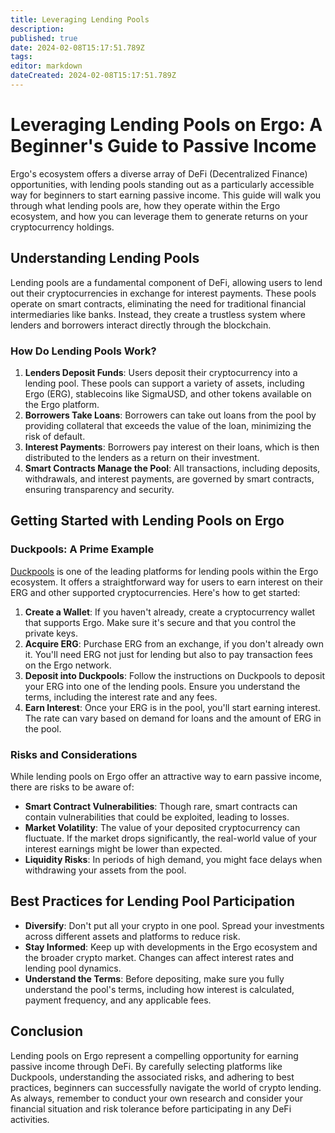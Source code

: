 ```yaml
---
title: Leveraging Lending Pools
description: 
published: true
date: 2024-02-08T15:17:51.789Z
tags: 
editor: markdown
dateCreated: 2024-02-08T15:17:51.789Z
---
```


# Leveraging Lending Pools on Ergo: A Beginner's Guide to Passive Income

Ergo's ecosystem offers a diverse array of DeFi (Decentralized Finance) opportunities, with lending pools standing out as a particularly accessible way for beginners to start earning passive income. This guide will walk you through what lending pools are, how they operate within the Ergo ecosystem, and how you can leverage them to generate returns on your cryptocurrency holdings.

## Understanding Lending Pools

Lending pools are a fundamental component of DeFi, allowing users to lend out their cryptocurrencies in exchange for interest payments. These pools operate on smart contracts, eliminating the need for traditional financial intermediaries like banks. Instead, they create a trustless system where lenders and borrowers interact directly through the blockchain.

### How Do Lending Pools Work?

1. **Lenders Deposit Funds**: Users deposit their cryptocurrency into a lending pool. These pools can support a variety of assets, including Ergo (ERG), stablecoins like SigmaUSD, and other tokens available on the Ergo platform.
2. **Borrowers Take Loans**: Borrowers can take out loans from the pool by providing collateral that exceeds the value of the loan, minimizing the risk of default.
3. **Interest Payments**: Borrowers pay interest on their loans, which is then distributed to the lenders as a return on their investment.
4. **Smart Contracts Manage the Pool**: All transactions, including deposits, withdrawals, and interest payments, are governed by smart contracts, ensuring transparency and security.

## Getting Started with Lending Pools on Ergo

### Duckpools: A Prime Example

[Duckpools](https://www.youtube.com/@duckpools_io) is one of the leading platforms for lending pools within the Ergo ecosystem. It offers a straightforward way for users to earn interest on their ERG and other supported cryptocurrencies. Here's how to get started:

1. **Create a Wallet**: If you haven't already, create a cryptocurrency wallet that supports Ergo. Make sure it's secure and that you control the private keys.
2. **Acquire ERG**: Purchase ERG from an exchange, if you don't already own it. You'll need ERG not just for lending but also to pay transaction fees on the Ergo network.
3. **Deposit into Duckpools**: Follow the instructions on Duckpools to deposit your ERG into one of the lending pools. Ensure you understand the terms, including the interest rate and any fees.
4. **Earn Interest**: Once your ERG is in the pool, you'll start earning interest. The rate can vary based on demand for loans and the amount of ERG in the pool.

### Risks and Considerations

While lending pools on Ergo offer an attractive way to earn passive income, there are risks to be aware of:

- **Smart Contract Vulnerabilities**: Though rare, smart contracts can contain vulnerabilities that could be exploited, leading to losses.
- **Market Volatility**: The value of your deposited cryptocurrency can fluctuate. If the market drops significantly, the real-world value of your interest earnings might be lower than expected.
- **Liquidity Risks**: In periods of high demand, you might face delays when withdrawing your assets from the pool.

## Best Practices for Lending Pool Participation

- **Diversify**: Don't put all your crypto in one pool. Spread your investments across different assets and platforms to reduce risk.
- **Stay Informed**: Keep up with developments in the Ergo ecosystem and the broader crypto market. Changes can affect interest rates and lending pool dynamics.
- **Understand the Terms**: Before depositing, make sure you fully understand the pool's terms, including how interest is calculated, payment frequency, and any applicable fees.

## Conclusion

Lending pools on Ergo represent a compelling opportunity for earning passive income through DeFi. By carefully selecting platforms like Duckpools, understanding the associated risks, and adhering to best practices, beginners can successfully navigate the world of crypto lending. As always, remember to conduct your own research and consider your financial situation and risk tolerance before participating in any DeFi activities.